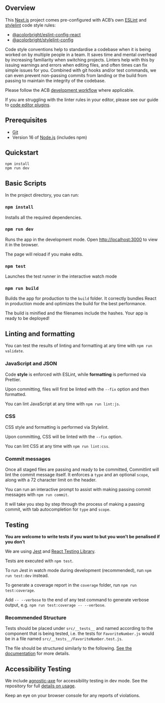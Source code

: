 ## Overview

This [Next.js](https://nextjs.org/) project comes pre-configured with ACB’s own [ESLint](https://eslint.org/) and [stylelint](https://stylelint.io/) code style rules:

- [@acolorbright/eslint-config-react](https://www.npmjs.com/package/@acolorbright/eslint-config-react)
- [@acolorbright/stylelint-config](https://www.npmjs.com/package/@acolorbright/stylelint-config)

Code style conventions help to standardise a codebase when it is being worked on by multiple people in a team. It saves time and mental overhead by increasing familiarity when switching projects. Linters help with this by issuing warnings and errors when editing files, and often times can fix simple issues for you. Combined with git hooks and/or test commands, we can even prevent non-passing commits from landing or the build from passing to maintain the integrity of the codebase.

Please follow the ACB [development workflow](docs/development-workflow.md) where applicable.

If you are struggling with the linter rules in your editor, please see our guide to [code editor plugins](docs/code-editor-plugins.md).

## Prerequisites

- [Git](https://git-scm.com/book/en/v2/Getting-Started-Installing-Git)
- Version 16 of [Node.js](https://nodejs.org/en/download/) (includes npm)

## Quickstart

```
npm install
npm run dev
```

## Basic Scripts

In the project directory, you can run:

### `npm install`

Installs all the required dependencies.

### `npm run dev`

Runs the app in the development mode. Open <http://localhost:3000> to view it in the browser.

The page will reload if you make edits.

### `npm test`

Launches the test runner in the interactive watch mode

### `npm run build`

Builds the app for production to the `build` folder. It correctly bundles React in production mode and optimizes the build for the best performance.

The build is minified and the filenames include the hashes. Your app is ready to be deployed!

## Linting and formatting

You can test the results of linting and formatting at any time with `npm run validate`.

### JavaScript and JSON

Code **style** is enforced with ESLint, while **formatting** is performed via Prettier.

Upon committing, files will first be linted with the `--fix` option and then formatted.

You can lint JavaScript at any time with `npm run lint:js`.

### CSS

CSS style and formatting is performed via Stylelint.

Upon committing, CSS will be linted with the `--fix` option.

You can lint CSS at any time with `npm run lint:css`.

### Commit messages

Once all staged files are passing and ready to be committed, Commitlint will lint the commit message itself. It enforces a `type` and an optional `scope`, along with a 72 character limit on the header.

You can run an interactive prompt to assist with making passing commit messages with `npm run commit`.

It will take you step by step through the process of making a passing commit, with tab autocompletion for `type` and `scope`.

## Testing

**You are welcome to write tests if you want to but you won’t be penalised if you don’t**

We are using [Jest](jestjs.io/) and [React Testing Library](https://testing-library.com/docs/react-testing-library/intro).

Tests are executed with `npm test`.

To run Jest in watch mode during development (recommended), run `npm run test:dev` instead.

To generate a coverage report in the `coverage` folder, run `npm run test:coverage`.

Add `-- --verbose` to the end of any test command to generate verbose output,
e.g. `npm run test:coverage -- --verbose`.

### Recommended Structure

Tests should be placed under `src/__tests__` and named according to the component that is being tested, i.e. the tests for `FavoriteNumber.js` would be in a file named `src/__tests__/FavoriteNumber.test.js`.

The file should be structured similarly to the following. [See the documentation](https://testing-library.com/docs/react-testing-library/example-intro) for more details.

## Accessibility Testing

We include [agnostic-axe](https://github.com/dequelabs/agnostic-axe) for accessibility testing in dev mode. See the repository for full [details on usage](https://github.com/dequelabs/agnostic-axe#basic-usage).

Keep an eye on your browser console for any reports of violations.
